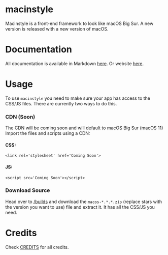 # macinstyle
Macinstyle is a front-end framework to look like macOS Big Sur. A new version is released with a new version of macOS.<br>
# Documentation
All documentation is available in Markdown [here](/docs). Or website [here](https://mr-winson.github.io/macinstyle/docs).
# Usage
To use `macinstyle` you need to make sure your app has access to the CSS/JS files. There are currently two ways to do this.
### CDN (Soon)
The CDN will be coming soon and will default to macOS Big Sur (macOS 11)<br>
Import the files and scripts using a CDN:
#### CSS:
  `<link rel='stylesheet' href='Coming Soon'>`<br>
#### JS:
  `<script src='Coming Soon'></script>`
  
### Download Source
Head over to [/builds](/builds) and download the `macos-*.*.*.zip` (replace stars with the version you want to use) file and extract it. It has all the CSS/JS you need.

# Credits
Check <a href="/CREDITS.md">CREDITS</a> for all credits.
